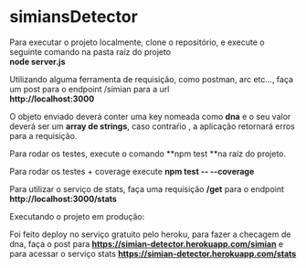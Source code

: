 # simiansDetector
Para executar o projeto localmente, clone o repositório, e execute o seguinte comando na pasta raíz do projeto <br>
<b> node server.js </b>

Utilizando alguma ferramenta de requisição, como postman, arc etc..., faça um post para o endpoint /simian para a url  <br>
<b> http://localhost:3000 </b>

O objeto enviado deverá conter uma key nomeada como **dna** e o seu valor deverá ser um **array de strings**, caso contraŕio , a aplicação retornará erros para a requisição. 

Para rodar os testes, execute o comando **npm test **na raíz do projeto. <br>

Para rodar os testes + coverage execute **npm test -- --coverage** <br> 

Para utilizar o serviço de stats, faça uma requisição **/get** para o endpoint <b> http://localhost:3000/stats </b>

Executando o projeto em produção: 

Foi feito deploy no serviço gratuito pelo heroku, para fazer a checagem de dna, faça o post para **https://simian-detector.herokuapp.com/simian** e para acessar o serviço stats **https://simian-detector.herokuapp.com/stats**


